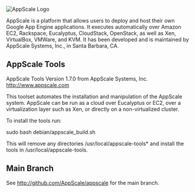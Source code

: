 ![AppScale Logo](http://www.appscale.com/img/appscale-logo.png)

AppScale is a platform that allows users to deploy and host their 
own Google App Engine applications. It executes automatically over 
Amazon EC2, Rackspace, Eucalyptus, CloudStack, OpenStack, as well
as Xen, VirtualBox, VMWare, and KVM. It has been developed and 
is maintained by AppScale Systems, Inc., in Santa Barbara, CA. 

## AppScale Tools ##
AppScale Tools Version 1.7.0
from AppScale Systems, Inc.
http://www.appscale.com

This toolset automates the installation and manipulation of
the AppScale system. AppScale can be run as a cloud over 
Eucalyptus or EC2, over a virtualization layer such as Xen,
or directly on a non-virtualized cluster.

To install the tools run:

sudo bash debian/appscale_build.sh

This will remove any directories /usr/local/appscale-tools*
and install the tools in /usr/local/appscale-tools.

## Main Branch ##
See http://github.com/AppScale/appscale for the main branch.
